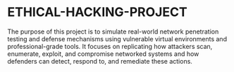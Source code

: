 # ETHICAL-HACKING-PROJECT
The purpose of this project is to simulate real-world network penetration testing and defense mechanisms using vulnerable virtual environments and professional-grade tools. It focuses on replicating how attackers scan, enumerate, exploit, and compromise networked systems and how defenders can detect, respond to, and remediate these actions. 
